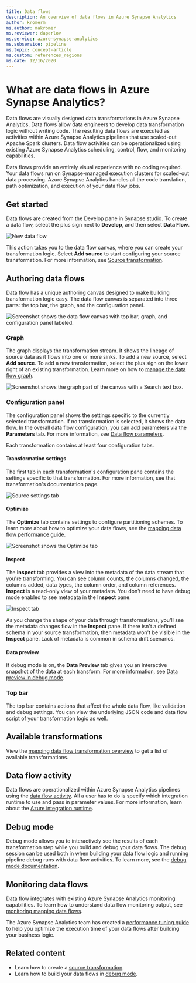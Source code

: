 ```yaml
---
title: Data flows
description: An overview of data flows in Azure Synapse Analytics
author: kromerm
ms.author: makromer
ms.reviewer: daperlov
ms.service: azure-synapse-analytics
ms.subservice: pipeline
ms.topic: concept-article
ms.custom: references_regions
ms.date: 12/16/2020
---
```


# What are data flows in Azure Synapse Analytics?

Data flows are visually designed data transformations in Azure Synapse Analytics. Data flows allow data engineers to develop data transformation logic without writing code. The resulting data flows are executed as activities within Azure Synapse Analytics pipelines that use scaled-out Apache Spark clusters. Data flow activities can be operationalized using existing Azure Synapse Analytics scheduling, control, flow, and monitoring capabilities.

Data flows provide an entirely visual experience with no coding required. Your data flows run on Synapse-managed execution clusters for scaled-out data processing. Azure Synapse Analytics handles all the code translation, path optimization, and execution of your data flow jobs.

## Get started

Data flows are created from the Develop pane in Synapse studio. To create a data flow, select the plus sign next to **Develop**, and then select **Data Flow**. 

![New data flow](media/data-flow/new-data-flow.png)

This action takes you to the data flow canvas, where you can create your transformation logic. Select **Add source** to start configuring your source transformation. For more information, see [Source transformation](../data-factory/data-flow-source.md?context=/azure/synapse-analytics/context/context).

## Authoring data flows

Data flow has a unique authoring canvas designed to make building transformation logic easy. The data flow canvas is separated into three parts: the top bar, the graph, and the configuration panel.

![Screenshot shows the data flow canvas with top bar, graph, and configuration panel labeled.](media/data-flow/canvas-1.png)

### Graph

The graph displays the transformation stream. It shows the lineage of source data as it flows into one or more sinks. To add a new source, select **Add source**. To add a new transformation, select the plus sign on the lower right of an existing transformation. Learn more on how to [manage the data flow graph](../data-factory/concepts-data-flow-manage-graph.md?context=/azure/synapse-analytics/context/context).

![Screenshot shows the graph part of the canvas with a Search text box.](media/data-flow/canvas-2.png)

### Configuration panel

The configuration panel shows the settings specific to the currently selected transformation. If no transformation is selected, it shows the data flow. In the overall data flow configuration, you can add parameters via the **Parameters** tab. For more information, see [Data flow parameters](../data-factory/parameters-data-flow.md?context=/azure/synapse-analytics/context/context).

Each transformation contains at least four configuration tabs.

#### Transformation settings

The first tab in each transformation's configuration pane contains the settings specific to that transformation. For more information, see that transformation's documentation page.

![Source settings tab](media/data-flow/source-1.png)

#### Optimize

The **Optimize** tab contains settings to configure partitioning schemes. To learn more about how to optimize your data flows, see the [mapping data flow performance guide](../data-factory/concepts-data-flow-performance.md?context=/azure/synapse-analytics/context/context).

![Screenshot shows the Optimize tab](media/data-flow/optimize.png)

#### Inspect

The **Inspect** tab provides a view into the metadata of the data stream that you're transforming. You can see column counts, the columns changed, the columns added, data types, the column order, and column references. **Inspect** is a read-only view of your metadata. You don't need to have debug mode enabled to see metadata in the **Inspect** pane.

![Inspect tab](media/data-flow/inspect.png)

As you change the shape of your data through transformations, you'll see the metadata changes flow in the **Inspect** pane. If there isn't a defined schema in your source transformation, then metadata won't be visible in the **Inspect** pane. Lack of metadata is common in schema drift scenarios.

#### Data preview

If debug mode is on, the **Data Preview** tab gives you an interactive snapshot of the data at each transform. For more information, see [Data preview in debug mode](../data-factory/concepts-data-flow-debug-mode.md?context=/azure/synapse-analytics/context/context#data-preview).

### Top bar

The top bar contains actions that affect the whole data flow, like validation and debug settings. You can view the underlying JSON code and data flow script of your transformation logic as well.

## Available transformations

View the [mapping data flow transformation overview](../data-factory/data-flow-transformation-overview.md?context=/azure/synapse-analytics/context/context) to get a list of available transformations.

## Data flow activity

Data flows are operationalized within Azure Synapse Analytics pipelines using the [data flow activity](../data-factory/control-flow-execute-data-flow-activity.md?context=/azure/synapse-analytics/context/context). All a user has to do is specify which integration runtime to use and pass in parameter values. For more information, learn about the [Azure integration runtime](../data-factory/concepts-integration-runtime.md?context=/azure/synapse-analytics/context/context#azure-integration-runtime).

## Debug mode

Debug mode allows you to interactively see the results of each transformation step while you build and debug your data flows. The debug session can be used both in when building your data flow logic and running pipeline debug runs with data flow activities. To learn more, see the [debug mode documentation](../data-factory/concepts-data-flow-debug-mode.md?context=/azure/synapse-analytics/context/context).

## Monitoring data flows

Data flow integrates with existing Azure Synapse Analytics monitoring capabilities. To learn how to understand data flow monitoring output, see [monitoring mapping data flows](../data-factory/concepts-data-flow-monitoring.md?context=/azure/synapse-analytics/context/context).

The Azure Synapse Analytics team has created a [performance tuning guide](../data-factory/concepts-data-flow-performance.md?context=/azure/synapse-analytics/context/context) to help you optimize the execution time of your data flows after building your business logic.

## Related content

* Learn how to create a [source transformation](../data-factory/data-flow-source.md?context=/azure/synapse-analytics/context/context).
* Learn how to build your data flows in [debug mode](../data-factory/concepts-data-flow-debug-mode.md?context=/azure/synapse-analytics/context/context).
